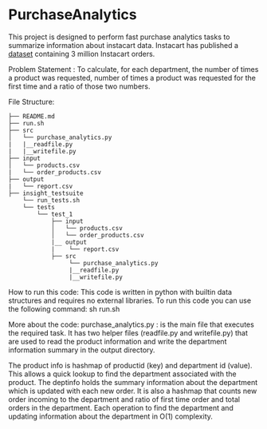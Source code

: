 # PurchaseAnalytics
This project is designed to perform fast purchase analytics tasks to summarize information about instacart data.
Instacart has published a [dataset](https://www.instacart.com/datasets/grocery-shopping-2017) containing 3 million Instacart orders.

Problem Statement :
To calculate, for each department, the number of times a product was requested, number of times a product was requested for the first time and a ratio of those two numbers.

File Structure: 

    ├── README.md
    ├── run.sh
    ├── src
    │   └── purchase_analytics.py
    |   |__readfile.py
    |   |__writefile.py
    ├── input
    │   └── products.csv
    |   └── order_products.csv
    ├── output
    |   └── report.csv
    ├── insight_testsuite
        └── run_tests.sh
        └── tests
            └── test_1
                ├── input
                │   └── products.csv
                │   └── order_products.csv
                |__ output
                |    └── report.csv
                ├── src
                     └── purchase_analytics.py
                     |__readfile.py
                     |__writefile.py
           
 How to run this code:
 This code is written in python with builtin data structures and requires no external libraries.
 To run this code you can use the following command:
 sh run.sh
 
 More about the code:
 purchase_analytics.py : is the main file that executes the required task. It has two helper files (readfile.py and writefile.py) that are used to read the product information and write the department information summary in the output directory.
 
 The product info is hashmap of productid (key) and department id (value). This allows a quick lookup to find the department associated with the product.
The deptinfo holds the summary information about the department which is updated with each new order. It is also a hashmap that counts new order incoming to the department and ratio of first time order and total orders in the department.
Each operation to find the department and updating information about the department in O(1) complexity. 
 
 
           
